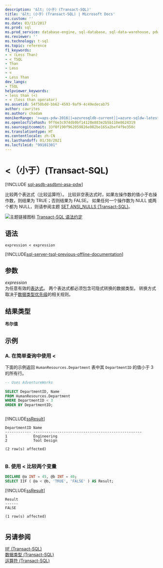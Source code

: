 ```yaml
---
description: '&lt;（小于）(Transact-SQL)'
title: '&lt;（小于）(Transact-SQL) | Microsoft Docs'
ms.custom: ''
ms.date: 03/13/2017
ms.prod: sql
ms.prod_service: database-engine, sql-database, sql-data-warehouse, pdw
ms.reviewer: ''
ms.technology: t-sql
ms.topic: reference
f1_keywords:
- < (Less Than)
- <_TSQL
- Than
- Less
- <
- Less Than
dev_langs:
- TSQL
helpviewer_keywords:
- less than (<)
- < (less than operator)
ms.assetid: 54f50bdd-bb62-4593-9af9-4c49edecab75
author: cawrites
ms.author: chadam
monikerRange: '>=aps-pdw-2016||=azuresqldb-current||=azure-sqldw-latest||>=sql-server-2016||>=sql-server-linux-2017||=azuresqldb-mi-current'
ms.openlocfilehash: 9ff6e3c974db9bf14128e883e2b5b110e8624319
ms.sourcegitcommit: 33f0f190f962059826e002be165a2bef4f9e350c
ms.translationtype: HT
ms.contentlocale: zh-CN
ms.lasthandoff: 01/30/2021
ms.locfileid: "99101301"
---
```

# <a name="lt-less-than-transact-sql"></a>&lt;（小于）(Transact-SQL)
[!INCLUDE [sql-asdb-asdbmi-asa-pdw](../../includes/applies-to-version/sql-asdb-asdbmi-asa-pdw.md)]

  比较两个表达式（比较运算符）。 比较非空表达式时，如果左操作数的值小于右操作数，则结果为 TRUE；否则结果为 FALSE。 如果任何一个操作数为 NULL 或两个都为 NULL，则请参阅主题 [SET ANSI_NULLS (Transact-SQL)](../../t-sql/statements/set-ansi-nulls-transact-sql.md)。  
  
 ![主题链接图标](../../database-engine/configure-windows/media/topic-link.gif "“主题链接”图标") [Transact-SQL 语法约定](../../t-sql/language-elements/transact-sql-syntax-conventions-transact-sql.md)  
  
## <a name="syntax"></a>语法  
  
```syntaxsql  
expression < expression  
```  
  
[!INCLUDE[sql-server-tsql-previous-offline-documentation](../../includes/sql-server-tsql-previous-offline-documentation.md)]

## <a name="arguments"></a>参数
 *expression*  
 为任意有效的[表达式](../../t-sql/language-elements/expressions-transact-sql.md)。 两个表达式都必须包含可隐式转换的数据类型。 转换方式取决于[数据类型优先级](../../t-sql/data-types/data-type-precedence-transact-sql.md)的相关规则。  
  
## <a name="result-types"></a>结果类型  
 **布尔值**  
  
## <a name="examples"></a>示例  
  
### <a name="a-using--in-a-simple-query"></a>A. 在简单查询中使用 <  
 下面的示例返回 `HumanResources.Department` 表中其 `DepartmentID` 的值小于 3 的所有行。  
  
```sql  
-- Uses AdventureWorks  
  
SELECT DepartmentID, Name  
FROM HumanResources.Department  
WHERE DepartmentID < 3  
ORDER BY DepartmentID;  
  
```  
  
 [!INCLUDE[ssResult](../../includes/ssresult-md.md)]  
  
```  
DepartmentID Name  
------------ --------------------------------------------------  
1            Engineering  
2            Tool Design  
  
(2 row(s) affected)  
  
```  
  
### <a name="b-using--to-compare-two-variables"></a>B. 使用 < 比较两个变量  
  
```sql  
DECLARE @a INT = 45, @b INT = 40;  
SELECT IIF ( @a < @b, 'TRUE', 'FALSE' ) AS Result;  
```  
  
 [!INCLUDE[ssResult](../../includes/ssresult-md.md)]  
  
```  
Result  
------  
FALSE  
  
(1 row(s) affected)  
  
```  
  
## <a name="see-also"></a>另请参阅  
 [IIF (Transact-SQL)](../../t-sql/functions/logical-functions-iif-transact-sql.md)   
 [数据类型 (Transact-SQL)](../../t-sql/data-types/data-types-transact-sql.md)   
 [运算符 (Transact-SQL)](../../t-sql/language-elements/operators-transact-sql.md)  
  
  
